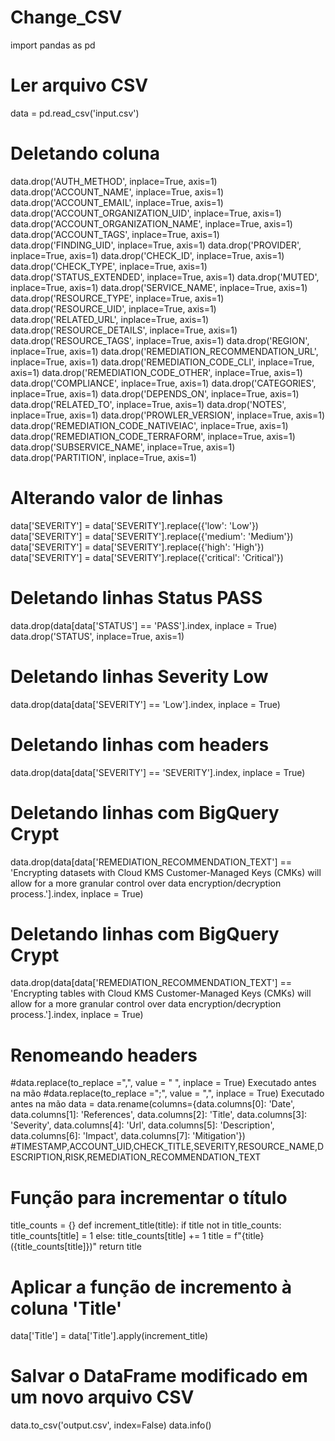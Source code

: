 # Change_CSV

import pandas as pd

# Ler arquivo CSV
data = pd.read_csv('input.csv')

# Deletando coluna
data.drop('AUTH_METHOD', inplace=True, axis=1)
data.drop('ACCOUNT_NAME', inplace=True, axis=1)
data.drop('ACCOUNT_EMAIL', inplace=True, axis=1)
data.drop('ACCOUNT_ORGANIZATION_UID', inplace=True, axis=1)
data.drop('ACCOUNT_ORGANIZATION_NAME', inplace=True, axis=1)
data.drop('ACCOUNT_TAGS', inplace=True, axis=1)
data.drop('FINDING_UID', inplace=True, axis=1)
data.drop('PROVIDER', inplace=True, axis=1)
data.drop('CHECK_ID', inplace=True, axis=1)
data.drop('CHECK_TYPE', inplace=True, axis=1)
data.drop('STATUS_EXTENDED', inplace=True, axis=1)
data.drop('MUTED', inplace=True, axis=1)
data.drop('SERVICE_NAME', inplace=True, axis=1)
data.drop('RESOURCE_TYPE', inplace=True, axis=1)
data.drop('RESOURCE_UID', inplace=True, axis=1)
data.drop('RELATED_URL', inplace=True, axis=1)
data.drop('RESOURCE_DETAILS', inplace=True, axis=1)
data.drop('RESOURCE_TAGS', inplace=True, axis=1)
data.drop('REGION', inplace=True, axis=1)
data.drop('REMEDIATION_RECOMMENDATION_URL', inplace=True, axis=1)
data.drop('REMEDIATION_CODE_CLI', inplace=True, axis=1)
data.drop('REMEDIATION_CODE_OTHER', inplace=True, axis=1)
data.drop('COMPLIANCE', inplace=True, axis=1)
data.drop('CATEGORIES', inplace=True, axis=1)
data.drop('DEPENDS_ON', inplace=True, axis=1)
data.drop('RELATED_TO', inplace=True, axis=1)
data.drop('NOTES', inplace=True, axis=1)
data.drop('PROWLER_VERSION', inplace=True, axis=1)
data.drop('REMEDIATION_CODE_NATIVEIAC', inplace=True, axis=1)
data.drop('REMEDIATION_CODE_TERRAFORM', inplace=True, axis=1)
data.drop('SUBSERVICE_NAME', inplace=True, axis=1)
data.drop('PARTITION', inplace=True, axis=1)

# Alterando valor de linhas
data['SEVERITY'] = data['SEVERITY'].replace({'low': 'Low'})
data['SEVERITY'] = data['SEVERITY'].replace({'medium': 'Medium'})
data['SEVERITY'] = data['SEVERITY'].replace({'high': 'High'})
data['SEVERITY'] = data['SEVERITY'].replace({'critical': 'Critical'})

# Deletando linhas Status PASS
data.drop(data[data['STATUS'] == 'PASS'].index, inplace = True)
data.drop('STATUS', inplace=True, axis=1)

# Deletando linhas Severity Low
data.drop(data[data['SEVERITY'] == 'Low'].index, inplace = True)

# Deletando linhas com headers
data.drop(data[data['SEVERITY'] == 'SEVERITY'].index, inplace = True)

# Deletando linhas com BigQuery Crypt
data.drop(data[data['REMEDIATION_RECOMMENDATION_TEXT'] == 'Encrypting datasets with Cloud KMS Customer-Managed Keys (CMKs) will allow for a more granular control over data encryption/decryption process.'].index, inplace = True)

# Deletando linhas com BigQuery Crypt
data.drop(data[data['REMEDIATION_RECOMMENDATION_TEXT'] == 'Encrypting tables with Cloud KMS Customer-Managed Keys (CMKs) will allow for a more granular control over data encryption/decryption process.'].index, inplace = True)

# Renomeando headers
#data.replace(to_replace =",", value = " ", inplace = True) Executado antes na mão
#data.replace(to_replace =";", value = ",", inplace = True) Executado antes na mão
data = data.rename(columns={data.columns[0]: 'Date', data.columns[1]: 'References', data.columns[2]: 'Title', data.columns[3]: 'Severity', data.columns[4]: 'Url',  data.columns[5]: 'Description', data.columns[6]: 'Impact', data.columns[7]: 'Mitigation'})
#TIMESTAMP,ACCOUNT_UID,CHECK_TITLE,SEVERITY,RESOURCE_NAME,DESCRIPTION,RISK,REMEDIATION_RECOMMENDATION_TEXT

# Função para incrementar o título
title_counts = {}
def increment_title(title):
    if title not in title_counts:
        title_counts[title] = 1
    else:
        title_counts[title] += 1
        title = f"{title} ({title_counts[title]})"
    return title

# Aplicar a função de incremento à coluna 'Title'
data['Title'] = data['Title'].apply(increment_title)

# Salvar o DataFrame modificado em um novo arquivo CSV
data.to_csv('output.csv', index=False)
data.info()
